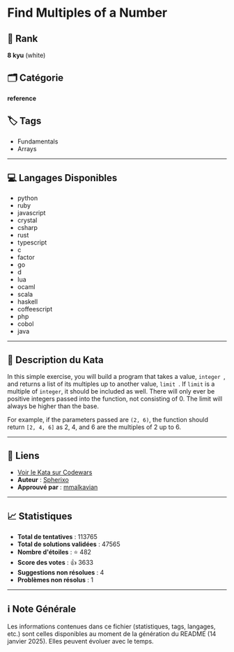 # Find Multiples of a Number

## 🏅 Rank
**8 kyu** (white)

## 🗂️ Catégorie
**reference**

## 🏷️ Tags
- Fundamentals
- Arrays

---

## 💻 Langages Disponibles
- python
- ruby
- javascript
- crystal
- csharp
- rust
- typescript
- c
- factor
- go
- d
- lua
- ocaml
- scala
- haskell
- coffeescript
- php
- cobol
- java

---

## 📜 Description du Kata

In this simple exercise, you will build a program that takes a value, `integer `, and returns a list of its multiples up to another value, `limit `. If `limit` is a multiple of ```integer```, it should be included as well. There will only ever be positive integers passed into the function, not consisting of 0. The limit will always be higher than the base.

For example, if the parameters passed are `(2, 6)`, the function should return `[2, 4, 6]` as 2, 4, and 6 are the multiples of 2 up to 6.


---

## 🔗 Liens
- [Voir le Kata sur Codewars](https://www.codewars.com/kata/58ca658cc0d6401f2700045f)
- **Auteur** : [Spherixo](https://www.codewars.com/users/Spherixo)
- **Approuvé par** : [mmalkavian](https://www.codewars.com/users/mmalkavian)

---

## 📈 Statistiques
- **Total de tentatives** : 113765
- **Total de solutions validées** : 47565
- **Nombre d'étoiles** : ⭐ 482
- **Score des votes** : 👍 3633
- **Suggestions non résolues** : 4
- **Problèmes non résolus** : 1

---

## ℹ️ Note Générale
Les informations contenues dans ce fichier (statistiques, tags, langages, etc.) sont celles disponibles au moment de la génération du README (14 janvier 2025). Elles peuvent évoluer avec le temps.
